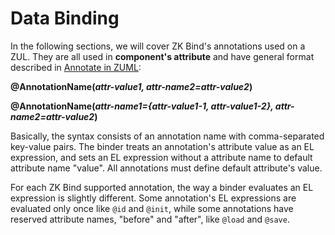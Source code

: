 # Data Binding

In the following sections, we will cover ZK Bind's annotations used on a ZUL. They are all used in **component's attribute** and have general format described in [ Annotate in ZUML](/zk_dev_ref/Annotations/Annotate_in_ZUML):

**@AnnotationName(*attr-value1, attr-name2=attr-value2*)**

**@AnnotationName(*attr-name1={attr-value1-1, attr-value1-2}, attr-name2=attr-value2*)**

Basically, the syntax consists of an annotation name with comma-separated key-value pairs. The binder treats an annotation's attribute value as an EL expression, and sets an EL expression without a attribute name to default attribute name "value". All annotations must define default attribute's value.

For each ZK Bind supported annotation, the way a binder evaluates an EL expression is slightly different. Some annotation's EL expressions are evaluated only once like `@id` and `@init`, while some annotations have reserved attribute names, "before" and "after", like `@load` and `@save`.
